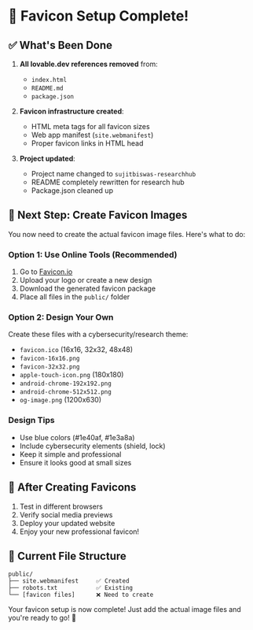 # 🎉 Favicon Setup Complete!

## ✅ What's Been Done

1. **All lovable.dev references removed** from:
   - `index.html`
   - `README.md`
   - `package.json`

2. **Favicon infrastructure created**:
   - HTML meta tags for all favicon sizes
   - Web app manifest (`site.webmanifest`)
   - Proper favicon links in HTML head

3. **Project updated**:
   - Project name changed to `sujitbiswas-researchhub`
   - README completely rewritten for research hub
   - Package.json cleaned up

## 🎨 Next Step: Create Favicon Images

You now need to create the actual favicon image files. Here's what to do:

### Option 1: Use Online Tools (Recommended)
1. Go to [Favicon.io](https://favicon.io/)
2. Upload your logo or create a new design
3. Download the generated favicon package
4. Place all files in the `public/` folder

### Option 2: Design Your Own
Create these files with a cybersecurity/research theme:
- `favicon.ico` (16x16, 32x32, 48x48)
- `favicon-16x16.png`
- `favicon-32x32.png`
- `apple-touch-icon.png` (180x180)
- `android-chrome-192x192.png`
- `android-chrome-512x512.png`
- `og-image.png` (1200x630)

### Design Tips
- Use blue colors (#1e40af, #1e3a8a)
- Include cybersecurity elements (shield, lock)
- Keep it simple and professional
- Ensure it looks good at small sizes

## 🚀 After Creating Favicons

1. Test in different browsers
2. Verify social media previews
3. Deploy your updated website
4. Enjoy your new professional favicon!

## 📁 Current File Structure

```
public/
├── site.webmanifest     ✅ Created
├── robots.txt           ✅ Existing
└── [favicon files]      ❌ Need to create
```

Your favicon setup is now complete! Just add the actual image files and you're ready to go! 🎯

